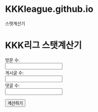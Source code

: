# KKKleague.github.io
스탯계산기
<!DOCTYPE html>
<html>
<body>

<h1>KKK리그 스탯계산기</h1>

<label for="방문">방문 수:</label><br>
<input type="number" id="방문" name="방문"><br>
<label for="게시글">게시글 수:</label><br>
<input type="number" id="게시글" name="게시글"><br>
<label for="댓글">댓글 수:</label><br>
<input type="number" id="댓글" name="댓글"><br>

<button onclick="계산()">계산하기</button>

<p id="결과"></p>

<script>
function 계산() {
  var 방문 = document.getElementById("방문").value;
  var 게시글 = document.getElementById("게시글").value;
  var 댓글 = document.getElementById("댓글").value;

  var 스탯 = (방문 / 50) + (게시글 / 20) + (댓글 / 100);

  document.getElementById("결과").innerHTML = "계산된 스탯은 " + 스탯 + "입니다.";
}
</script>

</body>
</html>
